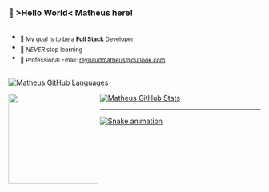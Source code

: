 ### 👾 >Hello World< Matheus here! 
##

-  <sub>🎯 My goal is to be a **Full Stack** Developer</sub>
-  <sub>🌱 _NEVER_ stop learning</sub>
-  <sub>📧 Professional Email: reynaudmatheus@outlook.com</sub>

##
<a href="https://github.com/mathreux"> 
  
![Matheus GitHub Languages](https://github-readme-stats.vercel.app/api/top-langs/?username=mathreux&show_icons=true&theme=github_dark&layout=compact&hide_border=true&bg_color=00000000&text_color=888c91)  

![Matheus GitHub Stats](https://github-readme-stats.vercel.app/api?username=mathreux&show_icons=true&theme=github_dark&hide_border=true&bg_color=00000000&text_color=888c91)
<img height="180cm" align="left" src="https://lh3.googleusercontent.com/WpAMDv3RSIpMNo_6bspYQUZz7-oIbaA7mPGsemV5zbj8lemb62RCg0kqzUwFy11oD6tm_8Qfx82cuNvNewExkgkcVPLTJnUwh1SKMcAydBnwOXkDQoobMY-lxOb7cuUX1mnl3zRHsoD_LNh4kABY65zSu_7KgzC3ktu2427-6PyVjgN9gf2m7JyvXuaaKp-J4xqnY0BN5_5Y4T6VHOeTgqg7Lkvp4_VQuTOTaQv1S5SamTUppnu5C_t8WFIWBeoaHgELcjlKk3KmY-tWsnIUWh8dW3k8FuV4bO4Pc4DqiiS-qVWgnSZxLo9DtbNGHUCeUnSgNtNdg0M4qAkjMBpqWhHyM3dWOwDKMZF2hBdD32siMzUflWxOVxmKbSbN3oSPS9FyNm8sEe08oCmc4QDAXVLj8EbxyTzni1MCnUT5SSkU0U7ZDpemXL5uiuD9BBz5I3vP23S1IT_q-8Q4QNVczA0OEShH14yPsLxhEFIP4vl80nzTRVN9M4ZXRXCrJMhlzaUgdvWW-jhFHp3Ut-mkqHLJ7UD2T9nn6kEJ5qserTfb8usgIXiD1ojKMbAON6g-yhnGbaDIpITg4Pl5F1hNJft3AuM7Aa4o-3oeEF__dWrT__n0TJ9kn1_--pf3b9IuO-55Q0cDnd6K2gYBHKCu4Nd3qmaBNiTD1UZPT01WfvnZl9oXtKwv38WDrn8gbIjs0_BMsSm_uEbBvqmrMB4kaOow-UleDfoOAc397fp33NiIbJaJBlmg1C8Xl3EtMqTLwn3RMGaTtlfZJised3RQLndiL0K8PviR2V-72bTjDrzvmI6KxKWS-egywhKJ-UmmQbzxcnA8VxWqbqmWMqsYxvhOW6rFXOnCocVae6TtQeCPff0QjvK6vXcsCBeoIk_gjOWeU6uB4Iv_-PCH_Zx3pJuEf02Om_PHbIQdaOdV1nQIa3cGuPwzXZuCOAdI8hvLdakC0s0Ip4AYhuGgoQ=w378-h400-no?authuser=0"> 
  
***
![Snake animation](https://github.com/mathreux/mathreux/blob/output/github-contribution-grid-snake.svg)
